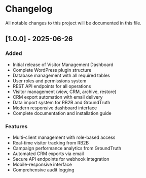 ﻿# Changelog

All notable changes to this project will be documented in this file.

## [1.0.0] - 2025-06-26

### Added
- Initial release of Visitor Management Dashboard
- Complete WordPress plugin structure
- Database management with all required tables
- User roles and permissions system
- REST API endpoints for all operations
- Visitor management (view, CRM, archive, restore)
- CRM export automation with email delivery
- Data import system for RB2B and GroundTruth
- Modern responsive dashboard interface
- Complete documentation and installation guide

### Features
- Multi-client management with role-based access
- Real-time visitor tracking from RB2B
- Campaign performance analytics from GroundTruth
- Automated CRM exports via email
- Secure API endpoints for webhook integration
- Mobile-responsive interface
- Comprehensive audit logging
